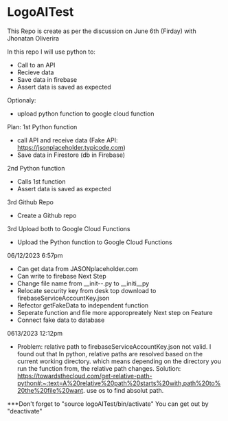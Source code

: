 # LogoAITest
This Repo is create as per the discussion on June 6th (Firday) with Jhonatan Oliverira

In this repo I will use python to:
- Call to an API
- Recieve data
- Save data in firebase
- Assert data is saved as expected

Optionaly:
- upload python function to google cloud function

Plan: 
1st Python function
* call API and receive data (Fake API: https://jsonplaceholder.typicode.com)
* Save data in Firestore (db in Firebase)


2nd Python function
* Calls 1st function
* Assert data is saved as expected

3rd Github Repo
* Create a Github repo

3rd Upload both to Google Cloud Functions
* Upload the Python function to Google Cloud Functions


06/12/2023 6:57pm
- Can get data from JASONplaceholder.com
- Can write to firebase
Next Step
- Change file name from __init--.py to __initi__py
- Relocate security key from desk top download to firebaseServiceAccountKey.json
- Refector getFakeData to independent function
- Seperate function and file more apporopreately
Next step on Feature
- Connect fake data to database

0613/2023 12:12pm
- Problem: relative path to firebaseServiceAccountKey.json not valid. I found out that In python, relative paths are resolved based on the current working directory. which means depending on the directory you run the function from, the relative path changes.
  Solution: https://towardsthecloud.com/get-relative-path-python#:~:text=A%20relative%20path%20starts%20with,path%20to%20the%20file%20want.
  use os to find absolut path.

***Don't forget to "source logoAITest/bin/activate" You can get out by "deactivate"

